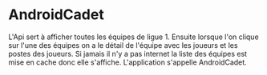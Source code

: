 # AndroidCadet
L'Api sert à afficher toutes les équipes de ligue 1.
Ensuite lorsque l'on clique sur l'une des équipes on a le détail de l'équipe avec les joueurs et les postes des joueurs.
Si jamais il n'y a pas internet la liste des équipes est mise en cache donc elle s'affiche.
L'application s'appelle AndroidCadet.
